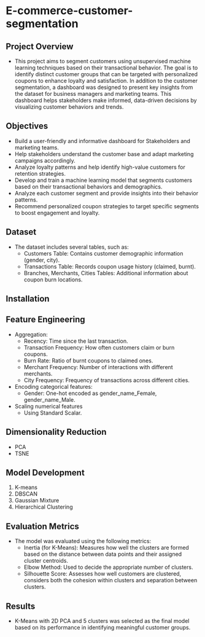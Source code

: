 # E-commerce-customer-segmentation
## Project Overview
- This project aims to segment customers using unsupervised machine learning techniques based on their transactional behavior. The goal is to identify distinct customer groups that can be targeted with personalized coupons to enhance loyalty and satisfaction. In addition to the customer segmentation, a dashboard was designed to present key insights from the dataset for business managers and marketing teams. This dashboard helps stakeholders make informed, data-driven decisions by visualizing customer behaviors and trends.
## Objectives
 - Build a user-friendly and informative dashboard for Stakeholders and marketing teams.
 - Help stakeholders understand the customer base and adapt marketing campaigns accordingly.
 - Analyze loyalty patterns and help identify high-value customers for retention strategies.
 - Develop and train a machine learning model that segments customers based on their transactional behaviors and demographics.
 - Analyze each customer segment and provide insights into their behavior patterns.
 - Recommend personalized coupon strategies to target specific segments to boost engagement and loyalty.
## Dataset
- The dataset includes several tables, such as:
  - Customers Table: Contains customer demographic information (gender, city).
  - Transactions Table: Records coupon usage history (claimed, burnt).
  - Branches, Merchants, Cities Tables: Additional information about coupon burn locations.
## Installation
## Feature Engineering
  - Aggregation:
    - Recency: Time since the last transaction.
    - Transaction Frequency: How often customers claim or burn coupons.
    - Burn Rate: Ratio of burnt coupons to claimed ones.
    - Merchant Frequency: Number of interactions with different merchants.
    - City Frequency: Frequency of transactions across different cities.
 - Encoding categorical features:
    - Gender: One-hot encoded as gender_name_Female, gender_name_Male.
 - Scaling numerical features
    - Using Standard Scalar.
## Dimensionality Reduction
 - PCA
 - TSNE
## Model Development
  1. K-means
  2. DBSCAN
  3. Gaussian Mixture
  4. Hierarchical Clustering
## Evaluation Metrics
  - The model was evaluated using the following metrics:
    - Inertia (for K-Means): Measures how well the clusters are formed based on the distance between data points and their assigned cluster centroids.
    - Elbow Method: Used to decide the appropriate number of clusters.
    - Silhouette Score: Assesses how well customers are clustered, considers both the cohesion within clusters and separation between clusters.
## Results
 - K-Means with 2D PCA and 5 clusters was selected as the final model based on its performance in identifying meaningful customer groups.
